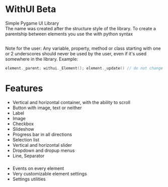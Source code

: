 # WithUI Beta

Simple Pygame UI Library <br>
The name was created after the structure style of the library. To create a parentship between elements you use the with python syntax

##
Note for the user: Any variable, property, method or class starting with one or 2 underscores should never be used by the user, even if it's used somewhere in the library. Example:
```c
element._parent; withui._Element(); element._update() // do not change this!
```

# Features

- Vertical and horizontal container, with the ability to scroll
- Button with image, text or neither
- Label
- Image
- Checkbox
- Slideshow
- Progress bar in all directions
- Selection list
- Vertical and horizontal slider
- Dropdown and dropup menus
- Line, Separator
###
- Events on every element
- Very customizable element settings
- Settings utilities